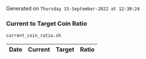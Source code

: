 Generated on `Thursday 15-September-2022 at 12:30:24`

### Current to Target Coin Ratio
`current_coin_ratio.sh`

Date|Current|Target|Ratio
---|---|---|---
